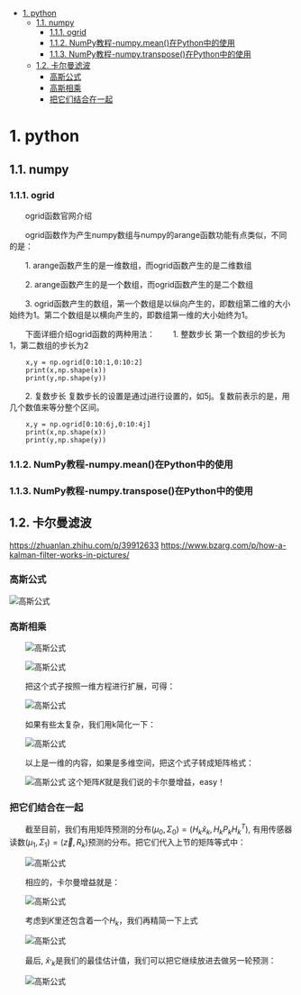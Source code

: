 <!--
 * @Author: 谢瑶 
 * @Date: 2023-08-28 09:29:50
 * @LastEditors: 谢瑶 
 * @LastEditTime: 2023-10-13 16:22:47
 * @FilePath: /python/README.md
 * @Description: 这是默认设置,请设置`customMade`, 打开koroFileHeader查看配置 进行设置: https://github.com/OBKoro1/koro1FileHeader/wiki/%E9%85%8D%E7%BD%AE
-->
- [1. python](#1-python)
  - [1.1. numpy](#11-numpy)
    - [1.1.1. ogrid](#111-ogrid)
    - [1.1.2. NumPy教程-numpy.mean()在Python中的使用](#112-numpy教程-numpymean在python中的使用)
    - [1.1.3. NumPy教程-numpy.transpose()在Python中的使用](#113-numpy教程-numpytranspose在python中的使用)
  - [1.2. 卡尔曼滤波](#12-卡尔曼滤波)
    - [高斯公式](#高斯公式)
    - [高斯相乘](#高斯相乘)
    - [把它们结合在一起](#把它们结合在一起)

# 1. python
## 1.1. numpy
### 1.1.1. ogrid
&emsp;&emsp;ogrid函数官网介绍

&emsp;&emsp;ogrid函数作为产生numpy数组与numpy的arange函数功能有点类似，不同的是：

&emsp;&emsp;1. arange函数产生的是一维数组，而ogrid函数产生的是二维数组

&emsp;&emsp;2. arange函数产生的是一个数组，而ogrid函数产生的是二个数组

&emsp;&emsp;3. ogrid函数产生的数组，第一个数组是以纵向产生的，即数组第二维的大小始终为1。第二个数组是以横向产生的，即数组第一维的大小始终为1。

&emsp;&emsp;下面详细介绍ogrid函数的两种用法：
&emsp;&emsp;1. 整数步长
第一个数组的步长为1，第二数组的步长为2
```
    x,y = np.ogrid[0:10:1,0:10:2]
    print(x,np.shape(x))
    print(y,np.shape(y))
```
&emsp;&emsp;2. 复数步长
复数步长的设置是通过j进行设置的，如5j。复数前表示的是，用几个数值来等分整个区间。
```
    x,y = np.ogrid[0:10:6j,0:10:4j]
    print(x,np.shape(x))
    print(y,np.shape(y))
```
### 1.1.2. NumPy教程-numpy.mean()在Python中的使用

### 1.1.3. NumPy教程-numpy.transpose()在Python中的使用
## 1.2. 卡尔曼滤波
https://zhuanlan.zhihu.com/p/39912633
https://www.bzarg.com/p/how-a-kalman-filter-works-in-pictures/
### 高斯公式
![高斯公式](https://pic1.zhimg.com/80/v2-97fd17b2ea76d5452a22725f19f99580_1440w.webp)
### 高斯相乘

&emsp;&emsp;![高斯公式](https://pic2.zhimg.com/80/v2-95a639e3feb8773757a4a74e45e477c5_1440w.webp)

&emsp;&emsp;![高斯公式](https://pic2.zhimg.com/80/v2-44fae648700cd28c6ed7c82e91c864a9_1440w.webp)

&emsp;&emsp;把这个式子按照一维方程进行扩展，可得：

&emsp;&emsp;![高斯公式](https://pic2.zhimg.com/80/v2-f3119ec5da2279746e27b0e2e31ccfb9_1440w.webp)

&emsp;&emsp;如果有些太复杂，我们用k简化一下：

&emsp;&emsp;![高斯公式](https://pic2.zhimg.com/80/v2-2881114c10fc274482b013e408df9ce9_1440w.webp)

&emsp;&emsp;以上是一维的内容，如果是多维空间，把这个式子转成矩阵格式：

&emsp;&emsp;![高斯公式](https://pic1.zhimg.com/80/v2-1c02a4b31a146aba44c5082079df1e8c_1440w.webp)
这个矩阵$K$就是我们说的卡尔曼增益，easy！

### 把它们结合在一起
&emsp;&emsp;截至目前，我们有用矩阵预测的分布$(\mu_0,\Sigma_0) = (H_k\hat{x}_k,H_kP_kH^T_k)$, 有用传感器读数$(\mu_1,\Sigma_1)=(\vec{z},R_k)$预测的分布。把它们代入上节的矩阵等式中：

&emsp;&emsp;![高斯公式](https://pic4.zhimg.com/80/v2-9cb02f4cb340f4bee98bf8fdef80867b_1440w.webp)

&emsp;&emsp;相应的，卡尔曼增益就是：

&emsp;&emsp;![高斯公式](https://pic2.zhimg.com/80/v2-c2a3f0e191354e598e09d4fdd59b8d25_1440w.webp)

&emsp;&emsp;考虑到$K$里还包含着一个$H_k$，我们再精简一下上式

&emsp;&emsp;![高斯公式](https://pic3.zhimg.com/80/v2-47b92e3442751ff8266b4d18e30bda2a_1440w.webp)

&emsp;&emsp;最后, $\hat{x}{^,}_k$是我们的最佳估计值，我们可以把它继续放进去做另一轮预测：

&emsp;&emsp;![高斯公式](https://pic3.zhimg.com/80/v2-c4db49174bd28fa7634be3858a368e26_1440w.webp)
